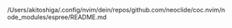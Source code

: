 /Users/akitoshiga/.config/nvim/dein/repos/github.com/neoclide/coc.nvim/node_modules/espree/README.md